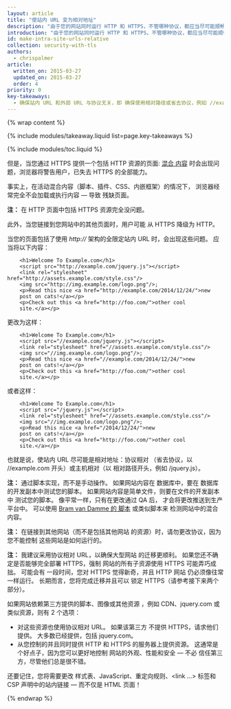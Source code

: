 ```yaml
---
layout: article
title: "使站内 URL 变为相对地址"
description: "由于您的网站同时运行 HTTP 和 HTTPS，不管哪种协议，都应当尽可能顺畅运行。"
introduction: "由于您的网站同时运行 HTTP 和 HTTPS，不管哪种协议，都应当尽可能顺畅运行。"
id: make-intra-site-urls-relative
collection: security-with-tls
authors:
  - chrispalmer
article:
  written_on: 2015-03-27
  updated_on: 2015-03-27
  order: 4
priority: 0
key-takeaways:
  - 确保站内 URL 和外部 URL 与协议无关，即 确保使用相对路径或省去协议，例如 //example.com/something.js
---
```


{% wrap content %}

{% include modules/takeaway.liquid list=page.key-takeaways %}

{% include modules/toc.liquid %}

但是，当您通过 HTTPS
提供一个包括 HTTP 资源的页面: [混合
内容](http://www.w3.org/TR/mixed-content/) 时会出现问题，浏览器将警告用户，已失去
HTTPS 的全部能力。

事实上，在活动混合内容（脚本、插件、CSS、内嵌框架）的情况下，
浏览器经常完全不会加载或执行内容 — 导致
残缺页面。

**注：** 在 HTTP 页面中包括 HTTPS 资源完全没问题。

此外，当您链接到您网站中的其他页面时，用户可能
从 HTTPS 降级为 HTTP。

当您的页面包括了使用
 *http://* 架构的全限定站内 URL 时，会出现这些问题。 应当将以下内容：

		<h1>Welcome To Example.com</h1>
		<script src="http://example.com/jquery.js"></script>
		<link rel="stylesheet" href="http://assets.example.com/style.css"/>
		<img src="http://img.example.com/logo.png"/>;
		<p>Read this nice <a href="http://example.com/2014/12/24/">new
		post on cats!</a></p>
		<p>Check out this <a href="http://foo.com/">other cool
		site.</a></p>

更改为这样：

		<h1>Welcome To Example.com</h1>
		<script src="//example.com/jquery.js"></script>
		<link rel="stylesheet" href="//assets.example.com/style.css"/>
		<img src="//img.example.com/logo.png"/>;
		<p>Read this nice <a href="//example.com/2014/12/24/">new
		post on cats!</a></p>
		<p>Check out this <a href="http://foo.com/">other cool
		site.</a></p>

或者这样：

		<h1>Welcome To Example.com</h1>
		<script src="/jquery.js"></script>
		<link rel="stylesheet" href="//assets.example.com/style.css"/>
		<img src="//img.example.com/logo.png"/>;
		<p>Read this nice <a href="/2014/12/24/">new
		post on cats!</a></p>
		<p>Check out this <a href="http://foo.com/">other cool
		site.</a></p>

也就是说，使站内 URL 尽可能是相对地址：协议相对
（省去协议，以 //example.com 开头）或主机相对（以
相对路径开头，例如 /jquery.js）。

**注：** 通过脚本实现，而不是手动操作。 如果网站内容在
数据库中，要在
数据库的开发副本中测试您的脚本。 如果网站内容是简单文件，则要在文件的开发副本中
测试您的脚本。 像平常一样，只有在更改通过 QA 后，
才会将更改推送到生产平台中。 可以使用 [Bram van Damme 的
脚本](https://github.com/bramus/mixed-content-scan) 或类似脚本来
检测网站中的混合内容。

**注：** 在链接到其他网站（而不是包括其他网站
的资源）时，请勿更改协议，因为您不能控制
这些网站是如何运行的。

**注：** 我建议采用协议相对 URL，以确保大型网站
的迁移更顺利。 如果您还不确定是否能够完全部署 HTTPS，强制
网站的所有子资源使用 HTTPS 可能弄巧成拙。 可能会有
一段时间，您对 HTTPS 觉得新奇，并且 HTTP 网站
仍必须像往常一样运行。 长期而言，您将完成迁移并且可以
锁定 HTTPS（请参考接下来两个部分）。

如果网站依赖第三方提供的脚本、图像或其他资源
，例如 CDN、jquery.com 或类似资源，则有 2 个选项：

* 对这些资源也使用协议相对 URL。 如果该第三方
不提供 HTTPS，请求他们提供。 大多数已经提供，包括 jquery.com。
* 从您控制的并且同时提供 HTTP 和
 HTTPS 的服务器上提供资源。 这通常是个好点子，因为您可以更好地控制
网站的外观、性能和安全 — 不必
信任第三方，尽管他们总是很不错。

还要记住，您将需要更改
样式表、JavaScript、重定向规则、&lt;link …&gt; 标签和 CSP
声明中的站内链接 — 而不仅是 HTML 页面！

{% endwrap %}
